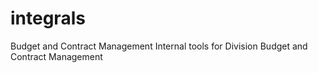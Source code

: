 # integrals
Budget and Contract Management
Internal tools for Division Budget and Contract Management
